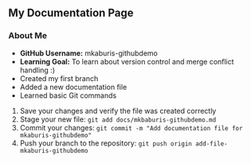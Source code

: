 ## My Documentation Page
### About Me
 - **GitHub Username:** mkaburis-githubdemo
 - **Learning Goal:** To learn about version control and merge conflict handling :)
 - Created my first branch
 - Added a new documentation file
 - Learned basic Git commands
1. Save your changes and verify the file was created correctly
2. Stage your new file: `git add docs/mkbaburis-githubdemo.md`
3. Commit your changes: `git commit -m "Add documentation file for mkaburis-githubdemo"`
4. Push your branch to the repository: `git push origin add-file-mkaburis-githubdemo`
